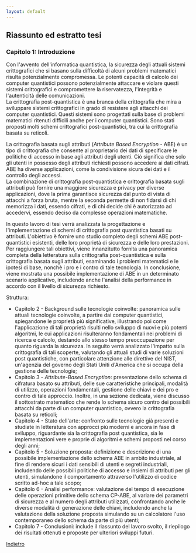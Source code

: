 ```yaml
---
layout: default
---
```


## Riassunto ed estratto tesi

### Capitolo 1: Introduzione

Con l'avvento dell'informatica quantistica, la sicurezza degli attuali sistemi crittografici che si basano sulla difficoltà di alcuni problemi matematici risulta potenzialmente compromessa. Le potenti capacità di calcolo dei computer quantistici possono potenzialmente attaccare e violare questi sistemi crittografici e compromettere la riservatezza, l'integrità e l'autenticità delle comunicazioni.  
La crittografia post-quantistica è una branca della crittografia che mira a sviluppare sistemi crittografici in grado di resistere agli attacchi dei computer quantistici. Questi sistemi sono progettati sulla base di problemi matematici ritenuti difficili anche per i computer quantistici. Sono stati proposti molti schemi crittografici post-quantistici, tra cui la crittografia basata su reticoli.  

La crittografia basata sugli attributi (_Attribute Based Encryption_ - ABE) è un tipo di crittografia che consente al proprietario dei dati di specificare le politiche di accesso in base agli attributi degli utenti. Ciò significa che solo gli utenti in possesso degli attributi richiesti possono accedere ai dati cifrati. ABE ha diverse applicazioni, come la condivisione sicura dei dati e il controllo degli accessi.  
La combinazione di crittografia post-quantistica e crittografia basata sugli attributi può fornire una maggiore sicurezza e privacy per diverse applicazioni, dove la prima garantisce sicurezza dal punto di vista di attacchi a forza bruta, mentre la seconda permette di non fidarsi di chi memorizza i dati, essendo cifrati, e di chi decide chi è autorizzato ad accedervi, essendo deciso da complesse operazioni matematiche.  

In questo lavoro di tesi verrà analizzata la progettazione e l'implementazione di schemi di crittografia post quantistica basati su attributi. L'obiettivo è fornire uno studio completo degli schemi ABE post-quantistici esistenti, delle loro proprietà di sicurezza e delle loro prestazioni. Per raggiungere tali obiettivi, viene innanzitutto fornita una panoramica completa della letteratura sulla crittografia post-quantistica e sulla crittografia basata sugli attributi, esaminando i problemi matematici e le ipotesi di base, nonchè i pro e i contro di tale tecnologia. In conclusione, viene mostrata una possibile implementazione di ABE in un determinato scenario applicativo, includendo anche l'analisi della performance in accordo con il livello di sicurezza richiesto.  

Struttura:
- Capitolo 2 - Background sulle tecnologie coinvolte: panoramica sulle attuali tecnologie coinvolte, a partire dai computer quantistici, spiegandone le proprietà più significative, illustrando poi come l'applicazione di tali proprietà risulti nello sviluppo di nuovi e più potenti algoritmi, le cui applicazioni risulteranno fondamentali nei problemi di ricerca e calcolo, destando allo stesso tempo preoccupazione per quanto riguarda la sicurezza. In seguito verrà analizzato l'impatto sulla crittografia di tali scoperte, valutando gli attuali studi di varie soluzioni post quantistiche, con particolare attenzione alle direttive del NIST, un'agenzia del governo degli Stati Uniti d'America che si occupa della gestione delle tecnologie;
- Capitolo 3 - _Attribute-Based Encryption_: presentazione dello schema di cifratura basato su attributi, delle sue caratteristiche principali, modalità di utilizzo, operazioni fondamentali, gestione delle chiavi e dei pro e contro di tale approccio. Inoltre, in una sezione dedicata, viene discusso il sottostrato matematico che rende lo schema sicuro contro dei possibili attacchi da parte di un computer quantistico, ovvero la crittografia basata su reticoli;
- Capitolo 4 - Stato dell'arte: confronto sulle tecnologie già presenti e studiate in letteratura con approcci più moderni e ancora in fase di sviluppo, riguardante sia la crittografia post quantistica, sia le implementazioni vere e proprie di algoritmi e schemi proposti nel corso degli anni;
- Capitolo 5 - Soluzione proposta: definizione e descrizione di una possibile implementazione dello schema ABE in ambito industriale, al fine di rendere sicuri i dati sensibili di utenti e segreti industriali, includendo delle possibili politiche di accesso e insiemi di attributi per gli utenti, simulandone il comportamento attraverso l'utilizzo di codice scritto ad-hoc a tale scopo;
- Capitolo 6 - Analisi performance: valutazione del tempo di esecuzione delle operazioni primitive dello schema CP-ABE, al variare dei parametri di sicurezza e al numero degli attributi utilizzati, confrontando anche le diverse modalità di generazione delle chiavi, includendo anche la valutazione della soluzione proposta simulando su un calcolatore l'uso contemporaneo dello schema da parte di più utenti;
- Capitolo 7 - Conclusioni: include il riassunto del lavoro svolto, il riepilogo dei risultati ottenuti e proposte per ulteriori sviluppi futuri.


[Indietro](././)
